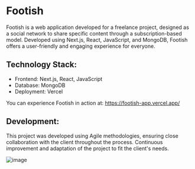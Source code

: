 # Footish
Footish is a web application developed for a freelance project, designed as a social network to share specific content through a subscription-based model. Developed using Next.js, React, JavaScript, and MongoDB, Footish offers a user-friendly and engaging experience for everyone.

## Technology Stack:

- Frontend: Next.js, React, JavaScript
- Database: MongoDB
- Deployment: Vercel

You can experience Footish in action at: https://footish-app.vercel.app/

## Development:

This project was developed using Agile methodologies, ensuring close collaboration with the client throughout the process. Continuous improvement and adaptation of the project to fit the client's needs.

![image](https://github.com/omiguelgomes/footish/assets/47975307/c545b318-7856-4f72-acf3-80962175aeda)
